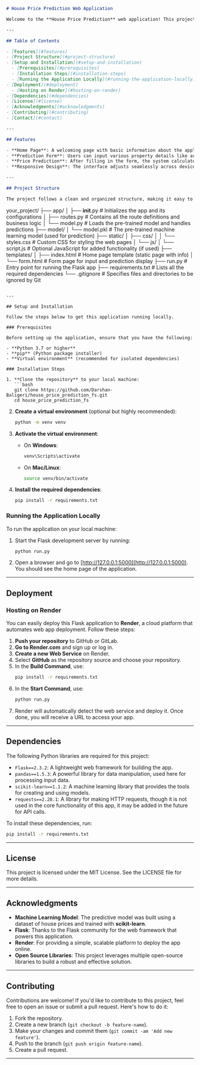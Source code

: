```markdown
# House Price Prediction Web Application

Welcome to the **House Price Prediction** web application! This project leverages a pre-trained machine learning model to predict house prices based on various input features. Built using **Flask**, this web application allows users to input property details (e.g., area, number of rooms, etc.) and get an estimated price for the property.

---

## Table of Contents

- [Features](#features)
- [Project Structure](#project-structure)
- [Setup and Installation](#setup-and-installation)
  - [Prerequisites](#prerequisites)
  - [Installation Steps](#installation-steps)
  - [Running the Application Locally](#running-the-application-locally)
- [Deployment](#deployment)
  - [Hosting on Render](#hosting-on-render)
- [Dependencies](#dependencies)
- [License](#license)
- [Acknowledgments](#acknowledgments)
- [Contributing](#contributing)
- [Contact](#contact)

---

## Features

- **Home Page**: A welcoming page with basic information about the application.
- **Prediction Form**: Users can input various property details like area, number of rooms, and more.
- **Price Prediction**: After filling in the form, the system calculates and displays the predicted house price.
- **Responsive Design**: The interface adjusts seamlessly across devices like desktops, tablets, and smartphones.

---

## Project Structure

The project follows a clean and organized structure, making it easy to navigate and extend.

```
your_project/
├── app/
│   ├── __init__.py            # Initializes the app and its configurations
│   ├── routes.py              # Contains all the route definitions and business logic
│   └── model.py               # Loads the pre-trained model and handles predictions
├── model/
│   └── model.pkl              # The pre-trained machine learning model (used for prediction)
├── static/
│   ├── css/
│   │   └── styles.css         # Custom CSS for styling the web pages
│   └── js/
│       └── script.js          # Optional JavaScript for added functionality (if used)
├── templates/
│   ├── index.html             # Home page template (static page with info)
│   └── form.html              # Form page for input and prediction display
├── run.py                     # Entry point for running the Flask app
├── requirements.txt           # Lists all the required dependencies
└── .gitignore                 # Specifies files and directories to be ignored by Git
```

---

## Setup and Installation

Follow the steps below to get this application running locally.

### Prerequisites

Before setting up the application, ensure that you have the following:

- **Python 3.7 or higher**
- **pip** (Python package installer)
- **Virtual environment** (recommended for isolated dependencies)

### Installation Steps

1. **Clone the repository** to your local machine:
   ```bash
   git clone https://github.com/Darshan-Baligeri/house_price_prediction_fs.git
   cd house_price_prediction_fs
   ```

2. **Create a virtual environment** (optional but highly recommended):
   ```bash
   python -m venv venv
   ```

3. **Activate the virtual environment**:
   - On **Windows**:
     ```bash
     venv\Scripts\activate
     ```
   - On **Mac/Linux**:
     ```bash
     source venv/bin/activate
     ```

4. **Install the required dependencies**:
   ```bash
   pip install -r requirements.txt
   ```

### Running the Application Locally

To run the application on your local machine:

1. Start the Flask development server by running:
   ```bash
   python run.py
   ```

2. Open a browser and go to [http://127.0.0.1:5000](http://127.0.0.1:5000). You should see the home page of the application.

---

## Deployment

### Hosting on Render

You can easily deploy this Flask application to **Render**, a cloud platform that automates web app deployment. Follow these steps:

1. **Push your repository** to GitHub or GitLab.
2. **Go to Render.com** and sign up or log in.
3. **Create a new Web Service** on Render.
4. Select **GitHub** as the repository source and choose your repository.
5. In the **Build Command**, use:
   ```bash
   pip install -r requirements.txt
   ```
6. In the **Start Command**, use:
   ```bash
   python run.py
   ```
7. Render will automatically detect the web service and deploy it. Once done, you will receive a URL to access your app.

---

## Dependencies

The following Python libraries are required for this project:

- `Flask==2.3.2`: A lightweight web framework for building the app.
- `pandas==1.5.3`: A powerful library for data manipulation, used here for processing input data.
- `scikit-learn==1.1.2`: A machine learning library that provides the tools for creating and using models.
- `requests==2.28.1`: A library for making HTTP requests, though it is not used in the core functionality of this app, it may be added in the future for API calls.

To install these dependencies, run:
```bash
pip install -r requirements.txt
```

---

## License

This project is licensed under the MIT License. See the LICENSE file for more details.

---

## Acknowledgments

- **Machine Learning Model**: The predictive model was built using a dataset of house prices and trained with **scikit-learn**.
- **Flask**: Thanks to the Flask community for the web framework that powers this application.
- **Render**: For providing a simple, scalable platform to deploy the app online.
- **Open Source Libraries**: This project leverages multiple open-source libraries to build a robust and effective solution.

---

## Contributing

Contributions are welcome! If you'd like to contribute to this project, feel free to open an issue or submit a pull request. Here's how to do it:

1. Fork the repository.
2. Create a new branch (`git checkout -b feature-name`).
3. Make your changes and commit them (`git commit -am 'Add new feature'`).
4. Push to the branch (`git push origin feature-name`).
5. Create a pull request.

---
